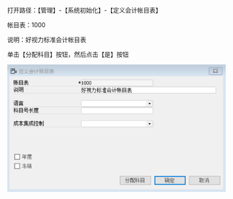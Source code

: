 打开路径：【管理】-【系统初始化】-【定义会计帐目表】

帐目表：1000

说明：好视力标准会计帐目表

单击【分配科目】按钮，然后点击【是】按钮

![](BAP_QuickStart_Images/8.1.png)